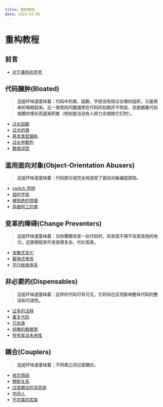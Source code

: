 ```yaml
---
title: 重构教程
date: 2019-03-06
---
```


# 重构教程

## 前言

- [对于重构的思考](think-in-refactor.md)

## 代码臃肿(Bloated)

> **这组坏味道意味着：代码中的类、函数、字段没有经过合理的组织，只是简单的堆砌起来。这一类型的问题通常在代码的初期并不明显，但是随着代码规模的增长而逐渐积累（特别是当没有人努力去根除它们时）。**

- [过长函数](chapter01/过长函数.md)
- [过大的类](chapter01/过大的类.md)
- [基本类型偏执](chapter01/基本类型偏执.md)
- [过长参数列](chapter01/过长参数列.md)
- [数据泥团](chapter01/数据泥团.md)

## 滥用面向对象(Object-Orientation Abusers)

> **这组坏味道意味着：代码部分或完全地违背了面向对象编程原则。**

- [switch 声明](chapter02/switch声明.md)
- [临时字段](chapter02/临时字段.md)
- [被拒绝的馈赠](chapter02/被拒绝的馈赠.md)
- [异曲同工的类](chapter02/异曲同工的类.md)

## 变革的障碍(Change Preventers)

> **这组坏味道意味着：当你需要改变一处代码时，却发现不得不改变其他的地方。这使得程序开发变得复杂、代价高昂。**

- [发散式变化](chapter03/发散式变化.md)
- [霰弹式修改](chapter03/霰弹式修改.md)
- [平行继承体系](chapter03/平行继承体系.md)

## 非必要的(Dispensables)

> **这组坏味道意味着：这样的代码可有可无，它的存在反而影响整体代码的整洁和可读性。**

- [过多的注释](chapter04/过多的注释.md)
- [重复代码](chapter04/重复代码.md)
- [冗余类](chapter04/冗余类.md)
- [纯稚的数据类](chapter04/纯稚的数据类.md)
- [夸夸其谈未来性](chapter04/夸夸其谈未来性.md)

## 耦合(Couplers)

> **这组坏味道意味着：不同类之间过度耦合。**

- [依恋情结](chapter05/依恋情结.md)
- [狎昵关系](chapter05/狎昵关系.md)
- [过度耦合的消息链](chapter05/过度耦合的消息链.md)
- [中间人](chapter05/中间人.md)
- [不完美的库类](chapter05/不完美的库类.md)
